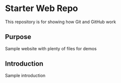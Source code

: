 # Starter Web Repo

This repository is for showing how Git and GitHub work

## Purpose

Sample website with plenty of files for demos

## Introduction
Sample introduction
